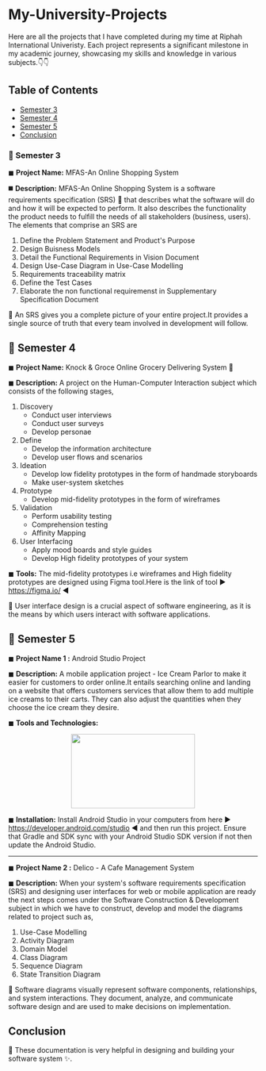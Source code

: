 # My-University-Projects

Here are all the projects that I have completed during my time at Riphah International Univeristy. Each project represents a significant milestone in my academic journey, showcasing my skills and knowledge in various subjects.👇👇

## Table of Contents

- [Semester 3](#semester-3)
- [Semester 4](#semester-4)
- [Semester 5](#semester-5)
- [Conclusion](#conclusion)

<a name="semester-3"></a>
### 🌟 Semester 3 

◼ **Project Name:** MFAS-An Online Shopping System

◼️ **Description:** MFAS-An Online Shopping System is a software requirements specification (SRS) 📜 that describes what the software will do and how it will be expected to perform. It also describes the functionality the product needs to fulfill the needs of all stakeholders (business, users).
The elements that comprise an SRS are
    
1. Define the Problem Statement and Product's Purpose
2. Design Buisness Models
3. Detail the Functional Requirements in Vision Document
4. Design Use-Case Diagram in Use-Case Modelling
5. Requirements traceability matrix
6. Define the Test Cases
7. Elaborate the non functional requiremenst in Supplementary Specification Document

🚀 An SRS gives you a complete picture of your entire project.It provides a single source of truth that every team involved in development will follow.

<a name="semester-4"></a>
## 🌟 Semester 4

◼ **Project Name:** Knock & Groce Online Grocery Delivering System 🚛

◼ **Description:** A project on the Human-Computer Interaction subject which consists of the following stages,

1.	Discovery
	* Conduct user interviews
	* Conduct user surveys
	* Develop personae 
2.	Define
	* Develop the information architecture
 	* Develop user flows and scenarios
3.	Ideation
	* Develop low fidelity prototypes in the form of handmade storyboards
	* Make user-system sketches
4.	Prototype 
	* Develop mid-fidelity prototypes in the form of wireframes 
5.	Validation
  	* Perform usability testing 
 	* Comprehension testing
	* Affinity Mapping
6.	User Interfacing
	* Apply mood boards and style guides
  	* Develop High fidelity prototypes of your system

◼ **Tools:** The mid-fidelity prototypes i.e wireframes and High fidelity prototypes are designed using Figma tool.Here is the link of tool ▶️ https://figma.io/ ◀️

🚀 User interface design is a crucial aspect of software engineering, as it is the means by which users interact with software applications.

<a name="semester-5"></a>
## 🌟 Semester 5

◼  **Project Name 1 :** Android Studio Project

◼ **Description:**  A mobile application project - Ice Cream Parlor to make it easier for customers to order online.It entails searching online and landing on a website that offers customers services that allow them to add multiple ice creams to their carts. They can also adjust the quantities when they choose the ice cream they desire.

◼ **Tools and Technologies:** 

<p align="center">
  <img width="250" height="150" src="https://github.com/Mariam262/My-University-Projects/assets/111905121/147c3237-ef2c-4de4-97f5-78034e0ab664">
</p>

◼ **Installation:** Install Android Studio in your computers from here ▶️ https://developer.android.com/studio ◀️ and then run this project. Ensure that Gradle and SDK sync with your Android Studio SDK version if not then update the Android Studio.


-------------------------------------------------------------------------------

◼  **Project Name 2 :** Delico - A Cafe Management System

◼ **Description:**  When your system's software requirements specification (SRS) and designing user interfaces for web or mobile application are ready the next steps comes  under the Software Construction & Development subject in which we have to construct, develop and model the diagrams related to project such as,

1. Use-Case Modelling
2. Activity Diagram
3. Domain Model
4. Class Diagram
5. Sequence Diagram
6. State Transition Diagram

 🚀 Software diagrams visually represent software components, relationships, and system interactions. They document, analyze, and communicate software design and are used to make decisions on implementation.

<a name="conclusion"></a>
## Conclusion
📝 These documentation is very helpful in designing and building your software system ✨.

